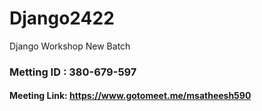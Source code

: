 # Django2422
Django Workshop  New Batch

### Metting ID : 380-679-597
#### Meeting Link: https://www.gotomeet.me/msatheesh590
